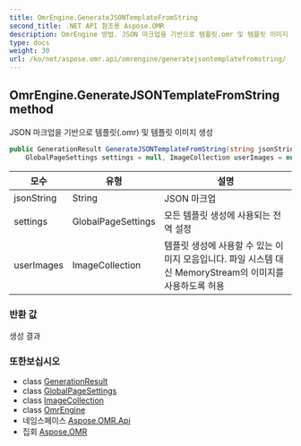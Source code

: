 ```yaml
---
title: OmrEngine.GenerateJSONTemplateFromString
second_title: .NET API 참조용 Aspose.OMR
description: OmrEngine 방법. JSON 마크업을 기반으로 템플릿.omr 및 템플릿 이미지 생성
type: docs
weight: 30
url: /ko/net/aspose.omr.api/omrengine/generatejsontemplatefromstring/
---
```

## OmrEngine.GenerateJSONTemplateFromString method

JSON 마크업을 기반으로 템플릿(.omr) 및 템플릿 이미지 생성

```csharp
public GenerationResult GenerateJSONTemplateFromString(string jsonString, 
    GlobalPageSettings settings = null, ImageCollection userImages = null)
```

| 모수 | 유형 | 설명 |
| --- | --- | --- |
| jsonString | String | JSON 마크업 |
| settings | GlobalPageSettings | 모든 템플릿 생성에 사용되는 전역 설정 |
| userImages | ImageCollection | 템플릿 생성에 사용할 수 있는 이미지 모음입니다. 파일 시스템 대신 MemoryStream의 이미지를 사용하도록 허용 |

### 반환 값

생성 결과

### 또한보십시오

* class [GenerationResult](../../../aspose.omr.generation/generationresult/)
* class [GlobalPageSettings](../../../aspose.omr.generation/globalpagesettings/)
* class [ImageCollection](../../imagecollection/)
* class [OmrEngine](../)
* 네임스페이스 [Aspose.OMR.Api](../../omrengine/)
* 집회 [Aspose.OMR](../../../)


